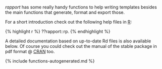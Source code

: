 *rapport* has some really handy functions to help writing templates besides the main functions that generate, format and export those.

For a short introduction check out the following help files in [R](http://www.r-project.org/):

{% highlight r %}
??rapport::rp.
{% endhighlight %}

A detailed documentation based on up-to-date Rd files is also available below. Of course you could check out the manual of the stable package in pdf format @ [CRAN](htpp://cran.r-project.org/web/packages/rapport) too.

{% include functions-autogenerated.md %}
